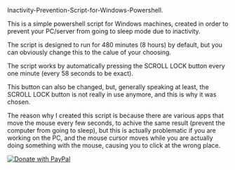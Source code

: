 Inactivity-Prevention-Script-for-Windows-Powershell.

This is a simple powershell script for Windows machines, created in order to prevent  your PC/server from going to sleep mode due to inactivity.

The script is designed to run for 480 minutes (8 hours) by default, but you can obviously change this to the calue of your choosing.

The script works by automatically pressing the SCROLL LOCK button every one minute (every 58 seconds to be exact).

This button can also be changed, but, generally speaking at least, the SCROLL LOCK button is not really in use anymore, and this is why it was chosen.

The reason why I created this script is because there are various apps that move the mouse every few seconds, to achive the same result (prevent the computer from going to sleep), but this is actually problematic if you are working on the PC, and the mouse cursor moves while you are actually doing something with the mouse, causing you to click at the wrong place.

<a href="https://www.paypal.com/cgi-bin/webscr?cmd=_s-xclick&hosted_button_id=4GSPR6TZJZRF8">
  <img src="https://raw.githubusercontent.com/stefan-niedermann/paypal-donate-button/master/paypal-donate-button.png" alt="Donate with PayPal" />
</a>
